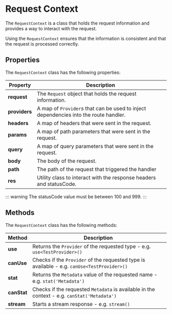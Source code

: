 # Request Context

The `RequestContext` is a class that holds the request information and provides a way to interact with the request. 

Using the `RequestContext` ensures that the information is consistent and that the request is processed correctly.

## Properties

The `RequestContext` class has the following properties:

| Property | Description |
| --- | --- |
| **request** | The `Request` object that holds the request information. |
| **providers** | A map of `Provider`s that can be used to inject dependencies into the route handler. |
| **headers** | A map of headers that were sent in the request. |
| **params** | A map of path parameters that were sent in the request. |
| **query** | A map of query parameters that were sent in the request. |
| **body** | The body of the request. |
| **path** | The path of the request that triggered the handler |
| **res** | Utility class to interact with the response headers and statusCode. |

::: warning
The statusCode value must be between 100 and 999.
:::

## Methods

The `RequestContext` class has the following methods:

| Method | Description |
| --- | --- |
| **use** | Returns the `Provider` of the requested type - e.g. `use<TestProvider>()` |
| **canUse** | Checks if the `Provider` of the requested type is available - e.g. `canUse<TestProvider>()` |
| **stat** | Returns the `Metadata` value of the requested name - e.g. `stat('Metadata')`|
| **canStat** | Checks if the requested `Metadata` is available in the context - e.g. `canStat('Metadata')` |
| **stream** | Starts a stream response - e.g. `stream()` |
